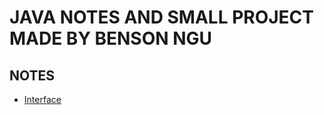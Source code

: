 # JAVA NOTES AND SMALL PROJECT MADE BY BENSON NGU
## NOTES
- [Interface](https://github.com/BensonNgu/java/tree/main/Java%20notes/Interface)